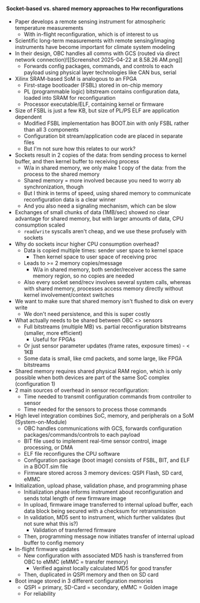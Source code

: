 #### Socket-based vs. shared memory approaches to Hw reconfigurations
- Paper develops a remote sensing instrument for atmospheric temperature measurements
	- With in-flight reconfiguration, which is of interest to us
- Scientific long-term measurements with remote sensing/imaging instruments have become important for climate system modeling
- In their design, OBC handles all comms with GCS (routed via direct network connection)![[Screenshot 2025-04-22 at 8.58.26 AM.png]]
	- Forwards config packages, commands, and controls to each payload using physical layer technologies like CAN bus, serial
- Xilinx SRAM-based SoM is analogous to an FPGA
	- First-stage bootloader (FSBL) stored in on-chip memory
	- PL (programmable logic) bitstream contains configuration data, loaded into SRAM for reconfiguration
	- Processor executable/ELF, containing kernel or firmware
- Size of FSBL is just a few KB, but size of PL/PS ELF are application dependent
	- Modified FSBL implementation has BOOT.bin with only FSBL rather than all 3 components
	- Configuration bit stream/application code are placed in separate files
	- But I'm not sure how this relates to our work?
- Sockets result in 2 copies of the data: from sending process to kernel buffer, and then kernel buffer to receiving process
	- W/a in shared memory, we only make 1 copy of the data: from the process to the shared memory
	- Shared memory = more involved because you need to worry ab synchronization, though
	-  But I think in terms of speed, using shared memory to communicate reconfiguration data is a clear winner
	- And you also need a signaling mechanism, which can be slow
- Exchanges of small chunks of data (1MB/sec) showed no clear advantage for shared memory, but with larger amounts of data, CPU consumption scaled
	- `read`/`write` syscalls aren't cheap, and we use these profusely with sockets
- Why do sockets incur higher CPU consumption overhead?
	- Data is copied multiple times: sender user space to kernel space
		- Then kernel space to user space of receiving proc
	- Leads to >= 2 memory copies/message
		- W/a in shared memory, both sender/receiver access the same memory region, so no copies are needed
	- Also every socket send/recv involves several system calls, whereas with shared memory, processes access memory directly without kernel involvement/context switches
- We want to make sure that shared memory isn't flushed to disk on every write
	- We don't need persistence, and this is super costly
- What actually needs to be shared between OBC <> sensors
	- Full bitstreams (multiple MB) vs. partial reconfiguration bitstreams (smaller, more efficient)
		- Useful for FPGAs
	- Or just sensor parameter updates (frame rates, exposure times) - < 1KB
	- Some data is small, like cmd packets, and some large, like FPGA bitstreams
- Shared memory requires shared physical RAM region, which is only possible when both devices are part of the same SoC complex (configuration 1)
- 2 main sources of overhead in sensor reconfiguration:
	- Time needed to transmit configuration commands from controller to sensor
	- Time needed for the sensors to process those commands
- High level integration combines SoC, memory, and peripherals on a SoM (System-on-Module)
	- OBC handles communications with GCS, forwards configuration packages/commands/controls to each payload
	- BIT file used to implement real-time sensor control, image processing, or DMA
	- ELF file reconfigures the CPU software
	- Configuration package (boot image) consists of FSBL, BIT, and ELF in a BOOT.sim file
	- Firmware stored across 3 memory devices: QSPI Flash, SD card, eMMC
- Initialization, upload phase, validation phase, and programming phase
	- Initialization phase informs instrument about reconfiguration and sends total length of new firmware image
	- In upload, firmware image transferred to internal upload buffer, each data block being secured with a checksum for retransmission
	- In validation, MD5 sent to instrument, which further validates (but not sure what this is?)
		- Validation of transferred firmware
	- Then, programming message now initiates transfer of internal upload buffer to config memory
- In-flight firmware updates
	- New configuration with associated MD5 hash is transferred from OBC to eMMC (eMMC = transfer memory)
		- Verified against locally calculated MD5 for good transfer
	- Then, duplicated in QSPI memory and then on SD card
- Boot image stored in 3 different configuration memories
	- QSPI = primary, SD-Card = secondary, eMMC = Golden image
	- For reliability